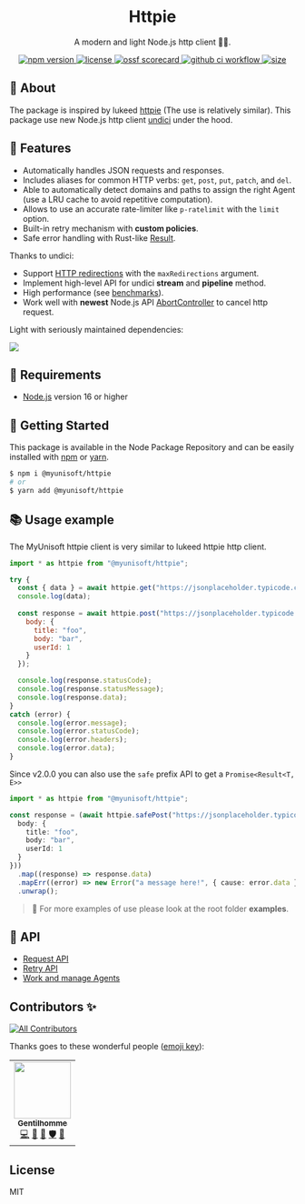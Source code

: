 
<p align="center"><h1 align="center">
  Httpie
</h1>

<p align="center">
  A modern and light Node.js http client 🐢🚀.
</p>

<p align="center">
    <a href="https://github.com/MyUnisoft/httpie">
      <img src="https://img.shields.io/github/package-json/v/MyUnisoft/httpie?style=flat-square" alt="npm version">
    </a>
    <a href="https://github.com/MyUnisoft/httpie">
      <img src="https://img.shields.io/github/license/MyUnisoft/httpie?style=flat-square" alt="license">
    </a>
    <a href="https://api.securityscorecards.dev/projects/github.com/MyUnisoft/httpie">
      <img src="https://api.securityscorecards.dev/projects/github.com/MyUnisoft/httpie/badge" alt="ossf scorecard">
    </a>
    <a href="https://github.com/MyUnisoft/httpie/actions?query=workflow%3A%22Node.js+CI%22">
      <img src="https://img.shields.io/github/actions/workflow/status/MyUnisoft/httpie/node.js.yml" alt="github ci workflow">
    </a>
    <a href="https://github.com/MyUnisoft/httpie">
      <img src="https://img.shields.io/github/languages/code-size/MyUnisoft/httpie?style=flat-square" alt="size">
    </a>
</p>

## 📢 About

The package is inspired by lukeed [httpie](https://github.com/lukeed/httpie) (The use is relatively similar). This package use new Node.js http client [undici](https://github.com/nodejs/undici) under the hood.

## 🔬 Features

- Automatically handles JSON requests and responses.
- Includes aliases for common HTTP verbs: `get`, `post`, `put`, `patch`, and `del`.
- Able to automatically detect domains and paths to assign the right Agent (use a LRU cache to avoid repetitive computation).
- Allows to use an accurate rate-limiter like `p-ratelimit` with the `limit` option.
- Built-in retry mechanism with **custom policies**.
- Safe error handling with Rust-like [Result](https://github.com/OpenAlly/npm-packages/tree/main/src/result).

Thanks to undici:

- Support [HTTP redirections](https://developer.mozilla.org/en-US/docs/Web/HTTP/Redirections) with the `maxRedirections` argument.
- Implement high-level API for undici **stream** and **pipeline** method.
- High performance (see [benchmarks](https://undici.nodejs.org/#/?id=benchmarks)).
- Work well with **newest** Node.js API [AbortController](https://nodejs.org/dist/latest-v16.x/docs/api/globals.html#globals_class_abortcontroller) to cancel http request.

Light with seriously maintained dependencies:

![](./docs/images/nodesecure.PNG)

## 🚧 Requirements
- [Node.js](https://nodejs.org/en/) version 16 or higher

## 🚀 Getting Started

This package is available in the Node Package Repository and can be easily installed with [npm](https://docs.npmjs.com/getting-started/what-is-npm) or [yarn](https://yarnpkg.com).

```bash
$ npm i @myunisoft/httpie
# or
$ yarn add @myunisoft/httpie
```

## 📚 Usage example

The MyUnisoft httpie client is very similar to lukeed httpie http client.

```js
import * as httpie from "@myunisoft/httpie";

try {
  const { data } = await httpie.get("https://jsonplaceholder.typicode.com/posts");
  console.log(data);
  
  const response = await httpie.post("https://jsonplaceholder.typicode.com/posts", {
    body: {
      title: "foo",
      body: "bar",
      userId: 1
    }
  });

  console.log(response.statusCode);
  console.log(response.statusMessage);
  console.log(response.data);
}
catch (error) {
  console.log(error.message);
  console.log(error.statusCode);
  console.log(error.headers);
  console.log(error.data);
}
```

Since v2.0.0 you can also use the `safe` prefix API to get a `Promise<Result<T, E>>`

```ts
import * as httpie from "@myunisoft/httpie";

const response = (await httpie.safePost("https://jsonplaceholder.typicode.com/posts", {
  body: {
    title: "foo",
    body: "bar",
    userId: 1
  }
}))
  .map((response) => response.data)
  .mapErr((error) => new Error("a message here!", { cause: error.data }));
  .unwrap();
```

> 👀 For more examples of use please look at the root folder **examples**.

## 📜 API

- [Request API](./docs/request.md)
- [Retry API](./docs/retry.md)
- [Work and manage Agents](./docs/agents.md)


## Contributors ✨

<!-- ALL-CONTRIBUTORS-BADGE:START - Do not remove or modify this section -->
[![All Contributors](https://img.shields.io/badge/all_contributors-1-orange.svg?style=flat-square)](#contributors-)
<!-- ALL-CONTRIBUTORS-BADGE:END -->

Thanks goes to these wonderful people ([emoji key](https://allcontributors.org/docs/en/emoji-key)):

<!-- ALL-CONTRIBUTORS-LIST:START - Do not remove or modify this section -->
<!-- prettier-ignore-start -->
<!-- markdownlint-disable -->
<table>
  <tr>
    <td align="center"><a href="https://www.linkedin.com/in/thomas-gentilhomme/"><img src="https://avatars.githubusercontent.com/u/4438263?v=4?s=100" width="100px;" alt=""/><br /><sub><b>Gentilhomme</b></sub></a><br /><a href="https://github.com/MyUnisoft/httpie/commits?author=fraxken" title="Code">💻</a> <a href="https://github.com/MyUnisoft/httpie/commits?author=fraxken" title="Documentation">📖</a> <a href="https://github.com/MyUnisoft/httpie/pulls?q=is%3Apr+reviewed-by%3Afraxken" title="Reviewed Pull Requests">👀</a> <a href="#security-fraxken" title="Security">🛡️</a> <a href="https://github.com/MyUnisoft/httpie/issues?q=author%3Afraxken" title="Bug reports">🐛</a></td>
  </tr>
</table>

<!-- markdownlint-restore -->
<!-- prettier-ignore-end -->

<!-- ALL-CONTRIBUTORS-LIST:END -->

## License
MIT
